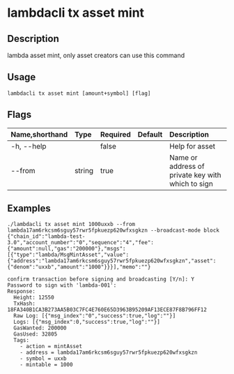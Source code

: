 # lambdacli tx asset mint

## Description

lambda asset mint, only asset creators can use this command 

## Usage

```
lambdacli tx asset mint [amount+symbol] [flag]
```

## Flags

| Name,shorthand  | Type    | Required  | Default  | Description                                             |
| :-------------- | :------ | :-------- | :------- | :------------------------------------------------------ |
| -h, --help      |         |  false    |          |  Help for asset                                         |
| --from          | string  |  true     |          |  Name or address of private key with which to sign      |

## Examples

```
./lambdacli tx asset mint 1000uxxb --from lambda17am6rkcsm6sguy57rwr5fpkuezp620wfxsgkzn --broadcast-mode block
{"chain_id":"lambda-test-3.0","account_number":"0","sequence":"4","fee":{"amount":null,"gas":"200000"},"msgs":[{"type":"lambda/MsgMintAsset","value":{"address":"lambda17am6rkcsm6sguy57rwr5fpkuezp620wfxsgkzn","asset":{"denom":"uxxb","amount":"1000"}}}],"memo":""}

confirm transaction before signing and broadcasting [Y/n]: Y
Password to sign with 'lambda-001':
Response:
  Height: 12550
  TxHash: 18FA340B1CA3B273AA5B03C7FC4E760E65D3963B95209AF13ECE87F8B796FF12
  Raw Log: [{"msg_index":"0","success":true,"log":""}]
  Logs: [{"msg_index":0,"success":true,"log":""}]
  GasWanted: 200000
  GasUsed: 32805
  Tags: 
    - action = mintAsset
    - address = lambda17am6rkcsm6sguy57rwr5fpkuezp620wfxsgkzn
    - symbol = uxxb
    - mintable = 1000
```
